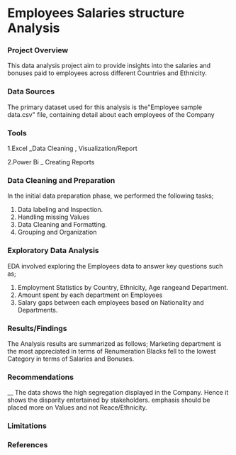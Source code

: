 # Employees Salaries structure Analysis

### Project Overview

This data analysis project aim to provide insights into the salaries and bonuses paid to employees across different Countries and Ethnicity.

### Data Sources

The primary dataset used for this analysis is the"Employee sample data.csv" file, containing detail about each employees of the Company

### Tools

1.Excel _Data Cleaning , Visualization/Report

2.Power Bi  _ Creating Reports

### Data Cleaning and Preparation
In the initial data preparation phase, we performed the following tasks;
1. Data labeling and Inspection.
2. Handling missing Values
3. Data Cleaning and Formatting.
4. Grouping and Organization

 ### Exploratory Data Analysis
 EDA involved exploring the Employees data to answer key questions such as;
 1. Employment Statistics by Country, Ethnicity, Age rangeand Department.
 2. Amount spent by each department on Employees
 3. Salary gaps between each employees based on Nationality and Departments.

 
### Results/Findings
The Analysis results are summarized as follows;
Marketing department is the most appreciated in terms of Renumeration
Blacks fell to the lowest Category in terms of Salaries and Bonuses.


### Recommendations
 __ The data shows the high segregation displayed in the Company. Hence it shows the disparity entertained by stakeholders. emphasis should be placed more on Values and not Reace/Ethnicity.


 ### Limitations
 
 ### References
 



 
 

